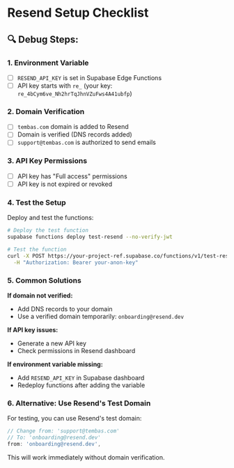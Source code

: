 # Resend Setup Checklist

## 🔍 Debug Steps:

### 1. **Environment Variable**
- [ ] `RESEND_API_KEY` is set in Supabase Edge Functions
- [ ] API key starts with `re_` (your key: `re_4bCym6ve_Nh2hrTqJhnVZuFws4A41ubfp`)

### 2. **Domain Verification**
- [ ] `tembas.com` domain is added to Resend
- [ ] Domain is verified (DNS records added)
- [ ] `support@tembas.com` is authorized to send emails

### 3. **API Key Permissions**
- [ ] API key has "Full access" permissions
- [ ] API key is not expired or revoked

### 4. **Test the Setup**

Deploy and test the functions:

```bash
# Deploy the test function
supabase functions deploy test-resend --no-verify-jwt

# Test the function
curl -X POST https://your-project-ref.supabase.co/functions/v1/test-resend \
  -H "Authorization: Bearer your-anon-key"
```

### 5. **Common Solutions**

**If domain not verified:**
- Add DNS records to your domain
- Use a verified domain temporarily: `onboarding@resend.dev`

**If API key issues:**
- Generate a new API key
- Check permissions in Resend dashboard

**If environment variable missing:**
- Add `RESEND_API_KEY` in Supabase dashboard
- Redeploy functions after adding the variable

### 6. **Alternative: Use Resend's Test Domain**

For testing, you can use Resend's test domain:

```typescript
// Change from: 'support@tembas.com'
// To: 'onboarding@resend.dev'
from: 'onboarding@resend.dev',
```

This will work immediately without domain verification. 